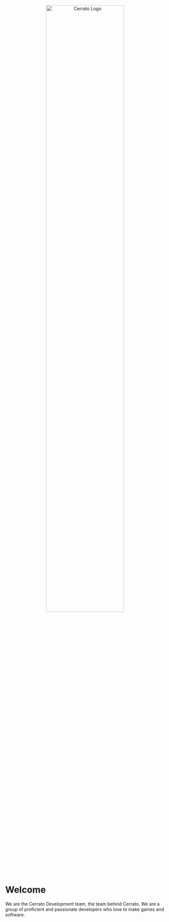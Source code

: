<div align="center">
<img width="70%" src="https://github.com/Cerrato-Devs/.github/blob/main/profile/Text%20Logo%202.png" alt="Cerrato Logo">
</div>

# Welcome
We are the Cerrato Development team, the team behind Cerrato. We are a group of proficient and passionate developers who love to make games and software.
